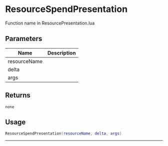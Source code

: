 # ResourceSpendPresentation

Function name in ResourcePresentation.lua

## Parameters

| Name         | Description |
| ------------ | ----------- |
| resourceName |             |
| delta        |             |
| args         |             |

## Returns

`none`

## Usage

```lua
ResourceSpendPresentation(resourceName, delta, args)
```

---
